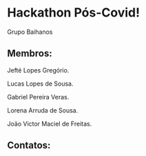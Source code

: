 # Hackathon Pós-Covid! 

Grupo Baihanos

## Membros:

Jefté Lopes Gregório.

Lucas Lopes de Sousa.

Gabriel Pereira Veras.

Lorena Arruda de Sousa.

João Victor Maciel de Freitas.

## Contatos:

